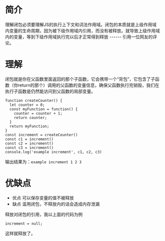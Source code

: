# 简介
理解闭包必须要理解JS的执行上下文和词法作用域。闭包的本质就是上级作用域内变量的生命周期，因为被下级作用域内引用，而没有被释放。就导致上级作用域内的变量，等到下级作用域执行完以后才正常得到释放 ------ 引用一位网友的评论。

# 理解
闭包就是你在父函数里面返回的那个子函数，它会携带一个“背包”，它包含了子函数（你return的那个）调用的父函数的变量信息，确保父函数执行完销毁，我们在执行子函数是仍然能访问到父函数的局部变量。
```
function createCounter() {
  let counter = 0;
  const myFunction = function() {
    counter = counter + 1;
    return counter;
  }
  return myFunction;
}
const increment = createCounter()
const c1 = increment()
const c2 = increment()
const c3 = increment()
console.log('example increment', c1, c2, c3)
```
输出结果为：`example increment 1 2 3`

# 优缺点
- 优点 可以保存变量的值不被释放
- 缺点 滥用闭包，不释放内的话会造成内存泄漏

释放对闭包的引用，我以上面的代码为例
```
increment = null;
```
这样就释放了。